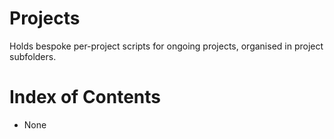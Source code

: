 # Projects

Holds bespoke per-project scripts for ongoing projects, organised in project subfolders.

# Index of Contents

- None
